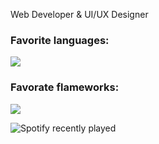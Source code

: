 Web Developer & UI/UX Designer

### Favorite languages:
![](https://skillicons.dev/icons?i=typescript,python,rust)

### Favorate flameworks:
![](https://skillicons.dev/icons?i=react)

![Spotify recently played](https://spotify-recently-played-readme.vercel.app/api?user=21hjina3d6m43a6rsoba7vjqy&unique={true|1|on|yes})

